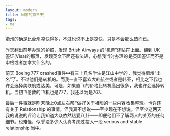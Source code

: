 ```yaml
---
layout: modern
title: 回家的第三天
tags:
- me
---
```


衢州的确是比台州凉快得多，不过也说不上是凉快，只是不会那么热而已。

昨天翻出前年办理的护照，发现 Brtish Airways 的“机票”还贴在上面。翻到 UK 签证(Visa)的那页，发现英文下面还有法语，心想我当时办理的是英国签证而不是申根或者加拿大什么的。

前天 Boeing 777 crashed事件中有三十几名学生是江山中学的，我觉得衢州“出名”了。不过他们是转机的。而我一直不喜欢大韩航空或者是韩亚，相比之下我也许会选择美联航或达美，可是，如果直飞的价格比转机高出很多，我也许会选择转机。当初飞伦敦的飞机也是777，我还以为是767..

最后一件事就是昨天晚上0点左右帮F做好关于祖暅的一些内容收集整理。也许还有关于 Relationship 的事情，但我真不想说——至少现在不想说。但至少这两天我的说说的评论让我知道大众依然热爱八卦——即便他们不了解两人的关系的任何细节。也难怪，似乎没多少人认真考虑过投入一段 serious and stable relationship 当中。